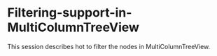 # Filtering-support-in-MultiColumnTreeView
This session describes hot to filter the nodes in MultiColumnTreeView.
